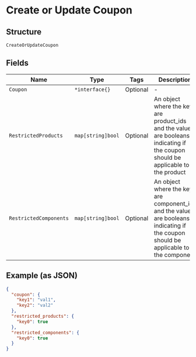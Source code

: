 
# Create or Update Coupon

## Structure

`CreateOrUpdateCoupon`

## Fields

| Name | Type | Tags | Description |
|  --- | --- | --- | --- |
| `Coupon` | `*interface{}` | Optional | - |
| `RestrictedProducts` | `map[string]bool` | Optional | An object where the keys are product_ids and the values are booleans indicating if the coupon should be applicable to the product |
| `RestrictedComponents` | `map[string]bool` | Optional | An object where the keys are component_ids and the values are booleans indicating if the coupon should be applicable to the component |

## Example (as JSON)

```json
{
  "coupon": {
    "key1": "val1",
    "key2": "val2"
  },
  "restricted_products": {
    "key0": true
  },
  "restricted_components": {
    "key0": true
  }
}
```

